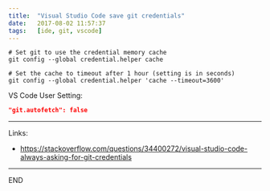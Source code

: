 ```yaml
---
title:  "Visual Studio Code save git credentials"
date:   2017-08-02 11:57:37
tags:   [ide, git, vscode]
---
```

```shell
# Set git to use the credential memory cache
git config --global credential.helper cache

# Set the cache to timeout after 1 hour (setting is in seconds)
git config --global credential.helper 'cache --timeout=3600'
```

VS Code User Setting:
```json
"git.autofetch": false
```

--- 
Links:
- https://stackoverflow.com/questions/34400272/visual-studio-code-always-asking-for-git-credentials

---
END
